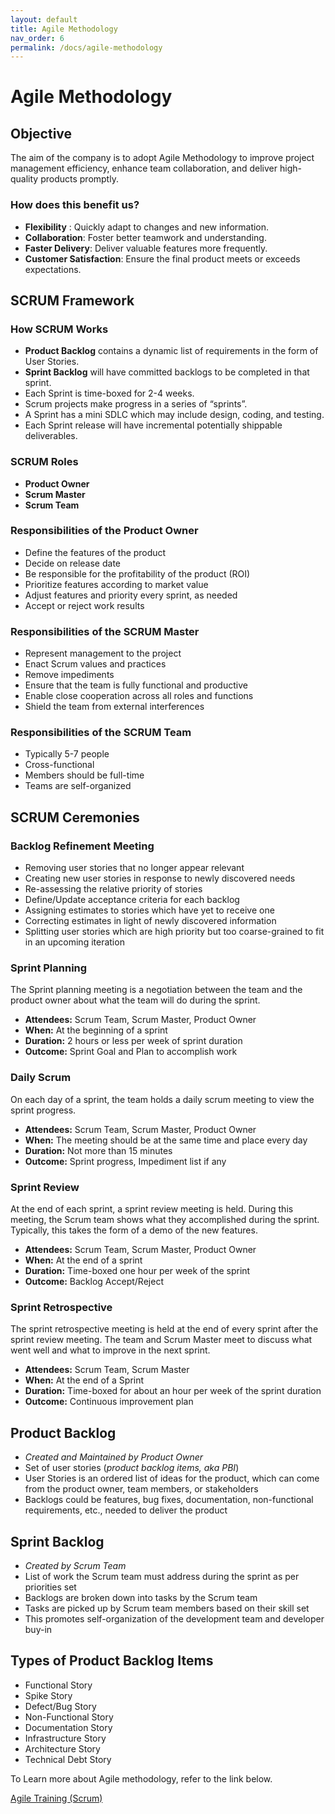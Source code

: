 ```yaml
---
layout: default
title: Agile Methodology
nav_order: 6
permalink: /docs/agile-methodology
---
```


# Agile Methodology

## Objective
The aim of the company is to adopt Agile Methodology to improve project management efficiency, enhance team collaboration, and deliver high-quality products promptly.

### How does this benefit us?

- **Flexibility** : Quickly adapt to changes and new information.
- **Collaboration**: Foster better teamwork and understanding.
- **Faster Delivery**: Deliver valuable features more frequently.
- **Customer Satisfaction**: Ensure the final product meets or exceeds expectations.

## SCRUM Framework

### How SCRUM Works
- **Product Backlog** contains a dynamic list of requirements in the form of User Stories.
- **Sprint Backlog** will have committed backlogs to be completed in that sprint.
- Each Sprint is time-boxed for 2-4 weeks.
- Scrum projects make progress in a series of “sprints”.
- A Sprint has a mini SDLC which may include design, coding, and testing.
- Each Sprint release will have incremental potentially shippable deliverables.

### SCRUM Roles
- **Product Owner**
- **Scrum Master**
- **Scrum Team**

### Responsibilities of the Product Owner
- Define the features of the product
- Decide on release date
- Be responsible for the profitability of the product (ROI)
- Prioritize features according to market value
- Adjust features and priority every sprint, as needed
- Accept or reject work results

### Responsibilities of the SCRUM Master
- Represent management to the project
- Enact Scrum values and practices
- Remove impediments
- Ensure that the team is fully functional and productive
- Enable close cooperation across all roles and functions
- Shield the team from external interferences

### Responsibilities of the SCRUM Team
- Typically 5-7 people
- Cross-functional
- Members should be full-time
- Teams are self-organized

## SCRUM Ceremonies

### Backlog Refinement Meeting
- Removing user stories that no longer appear relevant
- Creating new user stories in response to newly discovered needs
- Re-assessing the relative priority of stories
- Define/Update acceptance criteria for each backlog
- Assigning estimates to stories which have yet to receive one
- Correcting estimates in light of newly discovered information
- Splitting user stories which are high priority but too coarse-grained to fit in an upcoming iteration

### Sprint Planning
The Sprint planning meeting is a negotiation between the team and the product owner about what the team will do during the sprint.

- **Attendees:** Scrum Team, Scrum Master, Product Owner
- **When:** At the beginning of a sprint
- **Duration:** 2 hours or less per week of sprint duration
- **Outcome:** Sprint Goal and Plan to accomplish work

### Daily Scrum
On each day of a sprint, the team holds a daily scrum meeting to view the sprint progress.

- **Attendees:** Scrum Team, Scrum Master, Product Owner
- **When:** The meeting should be at the same time and place every day
- **Duration:** Not more than 15 minutes
- **Outcome:** Sprint progress, Impediment list if any

### Sprint Review
At the end of each sprint, a sprint review meeting is held. During this meeting, the Scrum team shows what they accomplished during the sprint. Typically, this takes the form of a demo of the new features.

- **Attendees:** Scrum Team, Scrum Master, Product Owner
- **When:** At the end of a sprint
- **Duration:** Time-boxed one hour per week of the sprint
- **Outcome:** Backlog Accept/Reject

### Sprint Retrospective
The sprint retrospective meeting is held at the end of every sprint after the sprint review meeting. The team and Scrum Master meet to discuss what went well and what to improve in the next sprint.

- **Attendees:** Scrum Team, Scrum Master
- **When:** At the end of a Sprint
- **Duration:** Time-boxed for about an hour per week of the sprint duration
- **Outcome:** Continuous improvement plan

## Product Backlog
- *Created and Maintained by Product Owner*
- Set of user stories (*product backlog items, aka PBI*)
- User Stories is an ordered list of ideas for the product, which can come from the product owner, team members, or stakeholders
- Backlogs could be features, bug fixes, documentation, non-functional requirements, etc., needed to deliver the product

## Sprint Backlog
- *Created by Scrum Team*
- List of work the Scrum team must address during the sprint as per priorities set
- Backlogs are broken down into tasks by the Scrum team
- Tasks are picked up by Scrum team members based on their skill set
- This promotes self-organization of the development team and developer buy-in

## Types of Product Backlog Items
- Functional Story
- Spike Story
- Defect/Bug Story
- Non-Functional Story
- Documentation Story
- Infrastructure Story
- Architecture Story
- Technical Debt Story



To Learn more about Agile methodology, refer to the link below.

[ Agile Training (Scrum) ](https://youtube.com/playlist?list=PLF6BFA8BAEDF6CE70&si=okscSAeYQELd4eNj)
